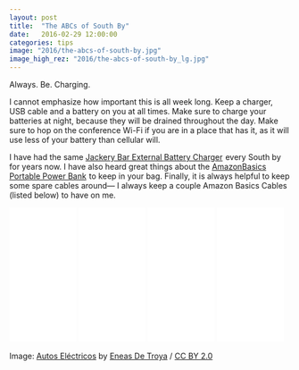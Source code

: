 ```yaml
---
layout: post
title:  "The ABCs of South By"
date:   2016-02-29 12:00:00
categories: tips
image: "2016/the-abcs-of-south-by.jpg"
image_high_rez: "2016/the-abcs-of-south-by_lg.jpg"
---
```


Always. Be. Charging.

I cannot emphasize how important this is all week long. Keep a charger, USB cable and a battery on you at all times. Make sure to charge your batteries at night, because they will be drained throughout the day. Make sure to hop on the conference Wi-Fi if you are in a place that has it, as it will use less of your battery than cellular will.

I have had the same <a rel="nofollow" href="http://www.amazon.com/gp/product/B00DTXA578/ref=as_li_tl?ie=UTF8&camp=1789&creative=9325&creativeASIN=B00DTXA578&linkCode=as2&tag=sxdrinks-20&linkId=5PMUM6BA4EG5I424">Jackery Bar External Battery Charger</a><img src="http://ir-na.amazon-adsystem.com/e/ir?t=sxdrinks-20&l=as2&o=1&a=B00DTXA578" width="1" height="1" border="0" alt="" style="border:none !important; margin:0px !important;" /> every South by for years now. I have also heard great things about the <a rel="nofollow" href="http://www.amazon.com/gp/product/B00LRK8JDC/ref=as_li_tl?ie=UTF8&camp=1789&creative=9325&creativeASIN=B00LRK8JDC&linkCode=as2&tag=sxdrinks-20&linkId=6JVX3DXXD5I7REPK">AmazonBasics Portable Power Bank</a><img src="http://ir-na.amazon-adsystem.com/e/ir?t=sxdrinks-20&l=as2&o=1&a=B00LRK8JDC" width="1" height="1" border="0" alt="" style="border:none !important; margin:0px !important;" /> to keep in your bag. Finally, it is always helpful to keep some spare cables around— I always keep a couple Amazon Basics Cables (listed below) to have on me.


<iframe style="width:120px;height:240px;" marginwidth="0" marginheight="0" scrolling="no" frameborder="0" src="//ws-na.amazon-adsystem.com/widgets/q?ServiceVersion=20070822&OneJS=1&Operation=GetAdHtml&MarketPlace=US&source=ac&ref=qf_sp_asin_til&ad_type=product_link&tracking_id=sxdrinks-20&marketplace=amazon&region=US&placement=B00DTXA578&asins=B00DTXA578&linkId=E5BYFHUZWHA5HFDX&show_border=true&link_opens_in_new_window=true">
</iframe>

<iframe style="width:120px;height:240px;" marginwidth="0" marginheight="0" scrolling="no" frameborder="0" src="//ws-na.amazon-adsystem.com/widgets/q?ServiceVersion=20070822&OneJS=1&Operation=GetAdHtml&MarketPlace=US&source=ac&ref=qf_sp_asin_til&ad_type=product_link&tracking_id=sxdrinks-20&marketplace=amazon&region=US&placement=B00LRK8JDC&asins=B00LRK8JDC&linkId=EWVZOZ42GMDISBYL&show_border=true&link_opens_in_new_window=true">
</iframe>

<iframe style="width:120px;height:240px;" marginwidth="0" marginheight="0" scrolling="no" frameborder="0" src="//ws-na.amazon-adsystem.com/widgets/q?ServiceVersion=20070822&OneJS=1&Operation=GetAdHtml&MarketPlace=US&source=ac&ref=tf_til&ad_type=product_link&tracking_id=sxdrinks-20&marketplace=amazon&region=US&placement=B00NH13O7K&asins=B00NH13O7K&linkId=2AO76DS4GTQHDWK6&show_border=true&link_opens_in_new_window=true">
</iframe>

<iframe style="width:120px;height:240px;" marginwidth="0" marginheight="0" scrolling="no" frameborder="0" src="//ws-na.amazon-adsystem.com/widgets/q?ServiceVersion=20070822&OneJS=1&Operation=GetAdHtml&MarketPlace=US&source=ac&ref=tf_til&ad_type=product_link&tracking_id=sxdrinks-20&marketplace=amazon&region=US&placement=B010U3XO3Q&asins=B010U3XO3Q&linkId=HE4CBE7NN3GQA4QJ&show_border=true&link_opens_in_new_window=true">
</iframe>

<br>

Image: <a href="https://www.flickr.com/photos/eneas/5464231774/" target="\_blank">Autos Eléctricos</a> by <a href="https://www.flickr.com/photos/eneas/" target="\_blank">Eneas De Troya</a> / <a href="https://creativecommons.org/licenses/by/2.0/" target="\_blank">CC BY 2.0</a>
